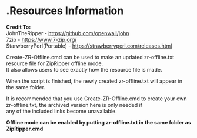 # .Resources Information

**Credit To:**<br>
JohnTheRipper - <a href="https://github.com/openwall/john">https://github.com/openwall/john</a><br>
7zip - <a href="https://www.7-zip.org/">https://www.7-zip.org/</a><br>
StarwberryPerl(Portable) - <a href="https://strawberryperl.com/releases.html">https://strawberryperl.com/releases.html</a><br>

Create-ZR-Offline.cmd can be used to make an updated zr-offline.txt resource file for ZipRipper offline mode.<br> 
It also allows users to see exactly how the resource file is made.<br>

When the script is finished, the newly created zr-offline.txt will appear in the same folder.

It is recommended that you use Create-ZR-Offline.cmd to create your own zr-offline.txt, the archived version here is only needed if<br>
any of the included links become unavailable.<br>

**Offline mode can be enabled by putting zr-offline.txt in the same folder as ZipRipper.cmd**